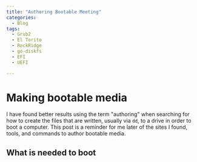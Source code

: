 ```yaml
---
title: "Authoring Bootable Meeting"
categories:
  - Blog
tags:
  - Grub2
  - El Torito
  - RockRidge
  - go-diskfs
  - EFI
  - UEFI

---
```


# Making bootable media

I have found better results using the term "authoring" when searching for how
to create the files that are written, usually via `dd`, to a drive in order to
boot a computer. This post is a reminder for me later of the sites I found,
tools, and commands to author bootable media.

## What is needed to boot


